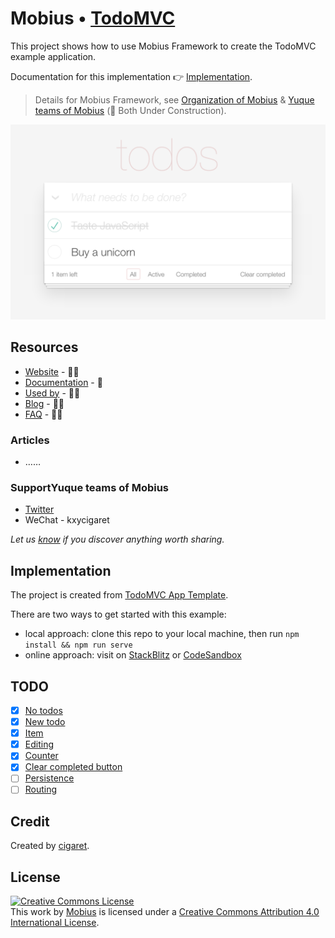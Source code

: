 # Mobius • [TodoMVC](http://todomvc.com)

This project shows how to use Mobius Framework to create the TodoMVC example application.

Documentation for this implementation 👉 [Implementation](https://www.yuque.com/we-mobius/mobius-for-todomvc/readme).

> Details for Mobius Framework, see [Organization of Mobius](https://github.com/we-mobius) & [Yuque teams of Mobius](https://www.yuque.com/we-mobius) (🚧 Both Under Construction).

![Todo Preview](https://github.com/tastejs/todomvc-app-css/raw/master/screenshot.png)

## Resources

- [Website]() - 🤦‍♂️
- [Documentation](https://www.yuque.com/we-mobius) - 🚧
- [Used by]() - 🤦‍♂️
- [Blog]() - 🤦‍♂️
- [FAQ]() - 🤦‍♂️

### Articles

- ……

### SupportYuque teams of Mobius

- [Twitter](https://twitter.com/rSXAJDd9w3dq7Sn)
- WeChat - kxycigaret

*Let us [know](https://github.com/we-mobius/mobius/issues) if you discover anything worth sharing.*


## Implementation

The project is created from [TodoMVC App Template](https://github.com/tastejs/todomvc-app-template).

There are two ways to get started with this example:

- local approach: clone this repo to your local machine, then run `npm install && npm run serve`
- online approach: visit on [StackBlitz](https://stackblitz.com/edit/mobius-for-todomvc?file=README.md) or [CodeSandbox](https://codesandbox.io/s/mobius-for-todomvc-iv8x7?file=README.md)

## TODO

- [x] [No todos](https://github.com/tastejs/todomvc/blob/master/app-spec.md#no-todos)
- [x] [New todo](https://github.com/tastejs/todomvc/blob/master/app-spec.md#new-todo)
- [x] [Item](https://github.com/tastejs/todomvc/blob/master/app-spec.md#item)
- [x] [Editing](https://github.com/tastejs/todomvc/blob/master/app-spec.md#editing)
- [x] [Counter](https://github.com/tastejs/todomvc/blob/master/app-spec.md#counter)
- [x] [Clear completed button](https://github.com/tastejs/todomvc/blob/master/app-spec.md#clear-completed-button)
- [ ] [Persistence](https://github.com/tastejs/todomvc/blob/master/app-spec.md#persistence)
- [ ] [Routing](https://github.com/tastejs/todomvc/blob/master/app-spec.md#routing)

## Credit

Created by [cigaret](http://cigaret.world).

## License

<a rel="license" href="http://creativecommons.org/licenses/by/4.0/deed.en_US"><img alt="Creative Commons License" style="border-width:0" src="http://i.creativecommons.org/l/by/4.0/80x15.png" /></a><br />This <span xmlns:dct="http://purl.org/dc/terms/" href="http://purl.org/dc/dcmitype/InteractiveResource" rel="dct:type">work</span> by <a xmlns:cc="http://creativecommons.org/ns#" href="http://cigaret.world" property="cc:attributionName" rel="cc:attributionURL">Mobius</a> is licensed under a <a rel="license" href="http://creativecommons.org/licenses/by/4.0/deed.en_US">Creative Commons Attribution 4.0 International License</a>.
